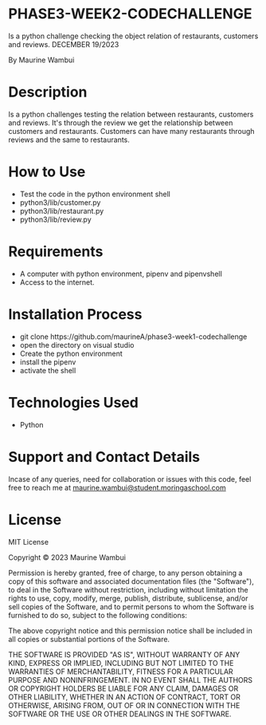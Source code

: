 # PHASE3-WEEK2-CODECHALLENGE

Is a python challenge checking the object relation of  restaurants, customers and reviews. DECEMBER 19/2023

By Maurine Wambui

# Description

Is a python challenges testing the relation between restaurants, customers and reviews. It's through the review we get the relationship between customers and restaurants. Customers can have many restaurants through reviews and the same to restaurants.

# How to Use

<ul>
<li>Test the code in the python environment shell
      <li>python3/lib/customer.py</li>
      <li>python3/lib/restaurant.py</li>
      <li>python3/lib/review.py</li>
</li>

</ul>

# Requirements

<ul>
<li>A computer with python environment, pipenv and pipenvshell</li>
<li>Access to the internet.</li>
</ul>

# Installation Process

<ul>
<li>git clone https://github.com/maurineA/phase3-week1-codechallenge</li>
<li>open the directory on visual studio</li>
<li>Create the python environment</li>
<li>install the pipenv</li>
<li>activate the shell</li>
</ul>

# Technologies Used
<ul>
<li>Python</li>
</ul>


# Support and Contact Details

Incase of any queries, need for collaboration or issues with this code, feel free to reach me at maurine.wambui@student.moringaschool.com

# License

MIT License

Copyright © 2023 Maurine Wambui 

Permission is hereby granted, free of charge, to any person obtaining a copy of this software and associated documentation files (the "Software"), to deal in the Software without restriction, including without limitation the rights to use, copy, modify, merge, publish, distribute, sublicense, and/or sell copies of the Software, and to permit persons to whom the Software is furnished to do so, subject to the following conditions:

The above copyright notice and this permission notice shall be included in all copies or substantial portions of the Software.

THE SOFTWARE IS PROVIDED "AS IS", WITHOUT WARRANTY OF ANY KIND, EXPRESS OR IMPLIED, INCLUDING BUT NOT LIMITED TO THE WARRANTIES OF MERCHANTABILITY, FITNESS FOR A PARTICULAR PURPOSE AND NONINFRINGEMENT. IN NO EVENT SHALL THE AUTHORS OR COPYRIGHT HOLDERS BE LIABLE FOR ANY CLAIM, DAMAGES OR OTHER LIABILITY, WHETHER IN AN ACTION OF CONTRACT, TORT OR OTHERWISE, ARISING FROM, OUT OF OR IN CONNECTION WITH THE SOFTWARE OR THE USE OR OTHER DEALINGS IN THE SOFTWARE.



  